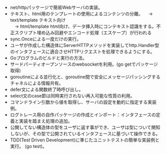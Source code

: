 - net/httpパッケージで簡易Webサーバの実装。
- テキスト、html用のテンプレートの使用によるコンテンツの分離。
　-> text/template テキスト向け  
　-> html/template html向け、データ挿入時にコンテキスト認識をする。不正スクリプト埋め込み回避やエンコード処理（エスケープ）が行われる
- sync.Onceによる一度だけの実行。
- ユーザが作成した構造体にServerHTTPメソッドを実装してhttp.Handler型のインタフェースに適合させHTTPリクエストを処理できるようにする。
- Goプログラムのビルドと実行の方法。
- サードパーティオープンソースのwebsocketを利用。(go getでパッケージ取得)
- goroutineによる並行化と、goroutine間で安全にメッセージパッシングするチャネルによる情報共有。
- defer文による関数終了時呼び出し。
- select文のcase節は同時実行されない再入可能な性質の利用。
- コマンドライン引数から値を取得し、サーバの設定を動的に指定する実装例。
- ログトレース用の自作パッケージの作成とインポート：インタフェースの定義と実装を踏まえ処理の追加。
- 公開してない構造体の型をユーザに返す事ができ、ユーザは型について関知しないが、その型で公開されているインタフェースに基づいて操作できる。
- TDD(Test Driven Development)に準じたユニットテストの簡単な実装例と実行。 (go test)。
